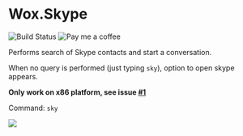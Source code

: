 
# Wox.Skype

![Build Status](https://ci.appveyor.com/api/projects/status/github/Ridermansb/wox.skype)
![Pay me a coffee](http://img.shields.io/gratipay/ridermansb.svg)

Performs search of Skype contacts and start a conversation.

When no query is performed (just typing `sky`), option to open skype appears.

**Only work on x86 platform, see issue [#1](https://github.com/Ridermansb/wox.skype/issues/1)**

Command: `sky`

![](http://i.imgur.com/1NUoAdz.gif)